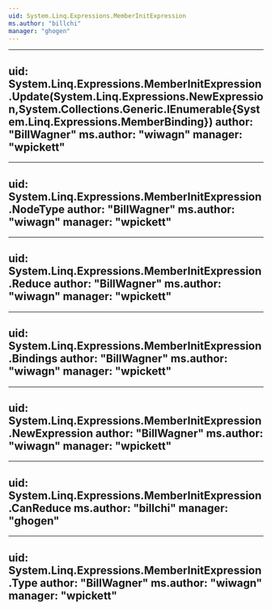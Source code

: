 ```yaml
---
uid: System.Linq.Expressions.MemberInitExpression
ms.author: "billchi"
manager: "ghogen"
---
```


---
uid: System.Linq.Expressions.MemberInitExpression.Update(System.Linq.Expressions.NewExpression,System.Collections.Generic.IEnumerable{System.Linq.Expressions.MemberBinding})
author: "BillWagner"
ms.author: "wiwagn"
manager: "wpickett"
---

---
uid: System.Linq.Expressions.MemberInitExpression.NodeType
author: "BillWagner"
ms.author: "wiwagn"
manager: "wpickett"
---

---
uid: System.Linq.Expressions.MemberInitExpression.Reduce
author: "BillWagner"
ms.author: "wiwagn"
manager: "wpickett"
---

---
uid: System.Linq.Expressions.MemberInitExpression.Bindings
author: "BillWagner"
ms.author: "wiwagn"
manager: "wpickett"
---

---
uid: System.Linq.Expressions.MemberInitExpression.NewExpression
author: "BillWagner"
ms.author: "wiwagn"
manager: "wpickett"
---

---
uid: System.Linq.Expressions.MemberInitExpression.CanReduce
ms.author: "billchi"
manager: "ghogen"
---

---
uid: System.Linq.Expressions.MemberInitExpression.Type
author: "BillWagner"
ms.author: "wiwagn"
manager: "wpickett"
---
